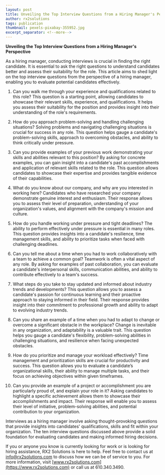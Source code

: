 ```yaml
---
layout: post
title: Unveiling the Top Interview Questions from a Hiring Manager's Perspective
author: rx2solutions
tags: publication
thumbnail: pexels-pixabay-355952.jpg
excerpt_separator: <!--more-->
---
```


**Unveiling the Top Interview Questions from a Hiring Manager's Perspective**

As a hiring manager, conducting interviews is crucial in finding the right candidate. It is essential to ask the right questions to understand candidates better and assess their suitability for the role. This article aims to shed light on the top interview questions from the perspective of a hiring manager, enabling you to evaluate potential candidates effectively. <!--more--> <br>

1. Can you walk me through your experience and qualifications related to this role? This question is a starting point, allowing candidates to showcase their relevant skills, experience, and qualifications. It helps you assess their suitability for the position and provides insight into their understanding of the role's requirements. <br>

2. How do you approach problem-solving and handling challenging situations? Solving problems and navigating challenging situations is crucial for success in any role. This question helps gauge a candidate's problem-solving skills, approach to overcoming obstacles, and ability to think critically under pressure. <br>

3. Can you provide examples of your previous work demonstrating your skills and abilities relevant to this position? By asking for concrete examples, you can gain insight into a candidate's past accomplishments and application of relevant skills related to the role. This question allows candidates to showcase their expertise and provides tangible evidence of their capabilities. <br>

4. What do you know about our company, and why are you interested in working here? Candidates who have researched your company demonstrate genuine interest and enthusiasm. Their response allows you to assess their level of preparation, understanding of your organization's values, and alignment with the company's mission and culture. <br>

5. How do you handle working under pressure and tight deadlines? The ability to perform effectively under pressure is essential in many roles. This question provides insights into a candidate's resilience, time management skills, and ability to prioritize tasks when faced with challenging deadlines. <br>

6. Can you tell me about a time when you had to work collaboratively with a team to achieve a common goal? Teamwork is often a vital aspect of any role. By asking for examples of past collaboration, you can evaluate a candidate's interpersonal skills, communication abilities, and ability to contribute effectively to a team's success. <br>

7. What steps do you take to stay updated and informed about industry trends and developments? This question allows you to assess a candidate's passion for continuous learning and their proactive approach to staying informed in their field. Their response provides insight into their commitment to professional growth and ability to adapt to evolving industry trends. <br>

8. Can you share an example of a time when you had to adapt to change or overcome a significant obstacle in the workplace? Change is inevitable in any organization, and adaptability is a valuable trait. This question helps you gauge a candidate's flexibility, problem-solving abilities in challenging situations, and resilience when facing unexpected obstacles. <br>

9. How do you prioritize and manage your workload effectively? Time management and prioritization skills are crucial for productivity and success. This question allows you to evaluate a candidate’s organizational skills, their ability to manage multiple tasks, and their focus on achieving objectives within given timeframes. <br>

10. Can you provide an example of a project or accomplishment you are particularly proud of, and explain your role in it? Asking candidates to highlight a specific achievement allows them to showcase their accomplishments and impact. Their response will enable you to assess their level of initiative, problem-solving abilities, and potential contribution to your organization. <br>

Interviews as a hiring manager involve asking thought-provoking questions that provide insights into candidates' qualifications, skills and fit within your organization. The ten interview questions discussed above provide a solid foundation for evaluating candidates and making informed hiring decisions. <br>

If you or anyone you know is currently looking for work or is looking for hiring assistance, RX2 Solutions is here to help. Feel free to contact us at [info@rx2solutions.com](mailto:info@rx2solutions.com) to discuss how we can be of service to you. For more information, visit [www.rx2solutions.com](https://www.rx2solutions.com) or call us at 610.340.3490.
